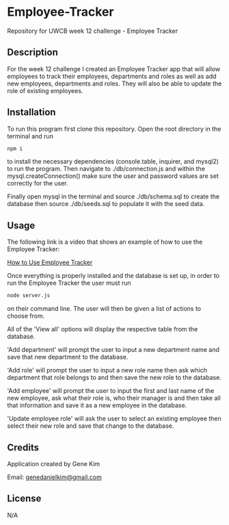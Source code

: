 # Employee-Tracker
Repository for UWCB week 12 challenge - Employee Tracker

## Description
For the week 12 challenge I created an Employee Tracker app that will allow employees to track their employees, departments and roles as well as add new employees, departments and roles. They will also be able to update the role of existing employees. 

## Installation
To run this program first clone this repository. Open the root directory in the terminal and run
```bash
npm i
```
to install the necessary dependencies (console.table, inquirer, and mysql2) to run the program. Then navigate to ./db/connection.js and within the mysql.createConnection() make sure the user and password values are set correctly for the user.

Finally open mysql in the terminal and source ./db/schema.sql to create the database then source ./db/seeds.sql to populate it with the seed data.

## Usage
The following link is a video that shows an example of how to use the Employee Tracker:

[How to Use Employee Tracker](https://drive.google.com/file/d/11mazj2rkMaMo4znBjD16f0zOaY1tHNYA/view)

Once everything is properly installed and the database is set up, in order to run the Employee Tracker the user must run
```bash
node server.js
```
on their command line. The user will then be given a list of actions to choose from. 

All of the 'View all' options will display the respective table from the database. 

'Add department' will prompt the user to input a new department name and save that new department to the database.

'Add role' will prompt the user to input a new role name then ask which department that role belongs to and then save the new role to the database.

'Add employee' will prompt the user to input the first and last name of the new employee, ask what their role is, who their manager is and then take all that information and save it as a new employee in the database.

'Update employee role' will ask the user to select an existing employee then select their new role and save that change to the database.

## Credits
Application created by Gene Kim

Email: [genedanielkim@gmail.com](mailto:genedanielkim@gmail.com)

## License
N/A

